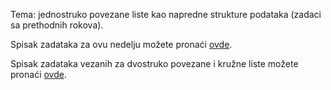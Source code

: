 Tema: jednostruko povezane liste kao napredne strukture podataka (zadaci sa prethodnih rokova).

Spisak zadataka za ovu nedelju možete pronaći [ovde](http://www.matf.bg.ac.rs/p/files/139-zadaci_sa_ispita.pdf).

Spisak zadataka vezanih za dvostruko povezane i kružne liste možete pronaći [ovde](http://www.matf.bg.ac.rs/p/files/139-dvostruke_kruzne_liste.pdf).
